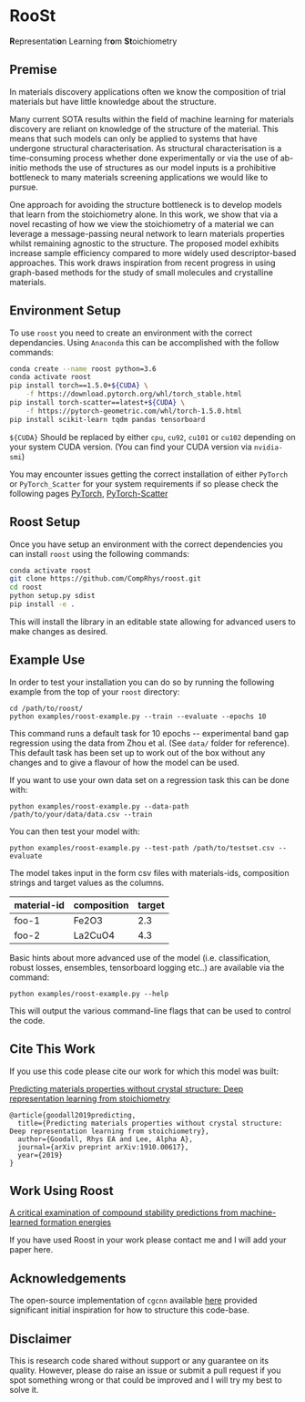 # RooSt

**R**epresentati**o**n Learning fr**o**m **St**oichiometry

## Premise

In materials discovery applications often we know the composition of trial materials but have little knowledge about the structure.

Many current SOTA results within the field of machine learning for materials discovery are reliant on knowledge of the structure of the material. This means that such models can only be applied to systems that have undergone structural characterisation. As structural characterisation is a time-consuming process whether done experimentally or via the use of ab-initio methods the use of structures as our model inputs is a prohibitive bottleneck to many materials screening applications we would like to pursue.

One approach for avoiding the structure bottleneck is to develop models that learn from the stoichiometry alone. In this work, we show that via a novel recasting of how we view the stoichiometry of a material we can leverage a message-passing neural network to learn materials properties whilst remaining agnostic to the structure. The proposed model exhibits increase sample efficiency compared to more widely used descriptor-based approaches. This work draws inspiration from recent progress in using graph-based methods for the study of small molecules and crystalline materials.

## Environment Setup

To use `roost` you need to create an environment with the correct dependancies. Using `Anaconda` this can be accomplished with the follow commands:

```bash
conda create --name roost python=3.6
conda activate roost
pip install torch==1.5.0+${CUDA} \
    -f https://download.pytorch.org/whl/torch_stable.html
pip install torch-scatter==latest+${CUDA} \
    -f https://pytorch-geometric.com/whl/torch-1.5.0.html
pip install scikit-learn tqdm pandas tensorboard
```

`${CUDA}` Should be replaced by either `cpu`, `cu92`, `cu101` or `cu102` depending on your system CUDA version. (You can find your CUDA version via `nvidia-smi`)

You may encounter issues getting the correct installation of either `PyTorch` or `PyTorch_Scatter` for your system requirements if so please check the following pages [PyTorch](https://pytorch.org/get-started/locally/), [PyTorch-Scatter](https://github.com/rusty1s/pytorch_scatter)

## Roost Setup

Once you have setup an environment with the correct dependencies you can install `roost` using the following commands: 

```bash
conda activate roost
git clone https://github.com/CompRhys/roost.git
cd roost
python setup.py sdist
pip install -e .
```

This will install the library in an editable state allowing for advanced users to make changes as desired.

## Example Use

In order to test your installation you can do so by running the following example from the top of your `roost` directory:

```
cd /path/to/roost/
python examples/roost-example.py --train --evaluate --epochs 10
```

This command runs a default task for 10 epochs -- experimental band gap regression using the data from Zhou et al. (See `data/` folder for reference). This default task has been set up to work out of the box without any changes and to give a flavour of how the model can be used. 

If you want to use your own data set on a regression task this can be done with:

```python examples/roost-example.py --data-path /path/to/your/data/data.csv --train```

You can then test your model with:

```python examples/roost-example.py --test-path /path/to/testset.csv --evaluate```

The model takes input in the form csv files with materials-ids, composition strings and target values as the columns.

| material-id |  composition |  target | 
|-------------|--------------|---------| 
| foo-1       | Fe2O3        | 2.3     | 
| foo-2       | La2CuO4      | 4.3     | 

Basic hints about more advanced use of the model (i.e. classification, robust losses, ensembles, tensorboard logging etc..)
are available via the command:

```python examples/roost-example.py --help```

This will output the various command-line flags that can be used to control the code. 


## Cite This Work

If you use this code please cite our work for which this model was built:

[Predicting materials properties without crystal structure: Deep representation learning from stoichiometry](https://arxiv.org/abs/1910.00617)

``` 
@article{goodall2019predicting,
  title={Predicting materials properties without crystal structure: Deep representation learning from stoichiometry},
  author={Goodall, Rhys EA and Lee, Alpha A},
  journal={arXiv preprint arXiv:1910.00617},
  year={2019}
}
```

## Work Using Roost

[A critical examination of compound stability predictions from machine-learned formation energies](https://arxiv.org/abs/2001.10591)

If you have used Roost in your work please contact me and I will add your paper here.

## Acknowledgements

The open-source implementation of `cgcnn` available [here](https://github.com/txie-93/cgcnn) provided significant initial inspiration for how to structure this code-base.

## Disclaimer

This is research code shared without support or any guarantee on its quality. However, please do raise an issue or submit a pull request if you spot something wrong or that could be improved and I will try my best to solve it.

